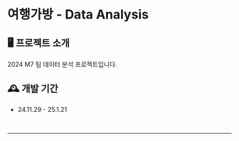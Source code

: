 
# 여행가방 - Data Analysis

## 🖥️ 프로젝트 소개
2024 M7 팀 데이터 분석 프로젝트입니다.
<br>

## 🕰️ 개발 기간
- 24.11.29 - 25.1.21  
<br>



---

